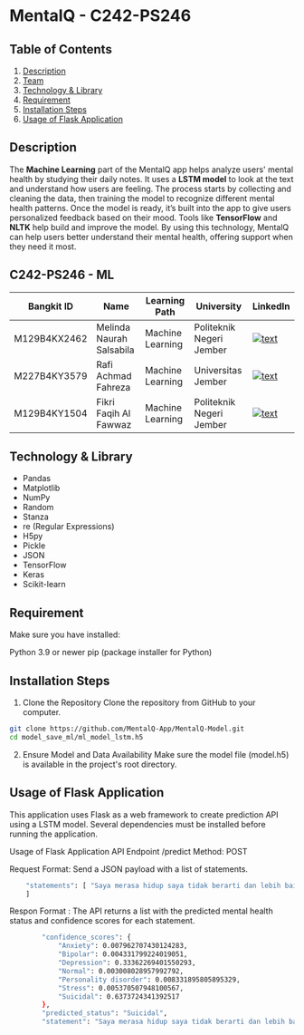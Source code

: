 # MentalQ - C242-PS246

## Table of Contents

1. [Description](#Description)
2. [Team](#C242-PS246---ml)
3. [Technology & Library](#Technology-&-Library)
4. [Requirement](#Requirement)
5. [Installation Steps](#Installation-Steps)
6. [Usage of Flask Application](#Usage-of-Flask-Application)

## Description
The **Machine Learning** part of the MentalQ app helps analyze users' mental health by studying their daily notes. It uses a **LSTM model** to look at the text and understand how users are feeling. The process starts by collecting and cleaning the data, then training the model to recognize different mental health patterns. Once the model is ready, it’s built into the app to give users personalized feedback based on their mood. Tools like **TensorFlow** and **NLTK** help build and improve the model. By using this technology, MentalQ can help users better understand their mental health, offering support when they need it most.

## C242-PS246 - ML

| Bangkit ID | Name | Learning Path | University | LinkedIn |
| ---      | ---       | ---       | ---       | ---       |
| M129B4KX2462 | Melinda Naurah Salsabila | Machine Learning | Politeknik Negeri Jember | [![text](https://img.shields.io/badge/LinkedIn-0077B5?style=for-the-badge&logo=linkedin&logoColor=white)](https://www.linkedin.com/in/melinda-naurah/) |
| M227B4KY3579 | Rafi Achmad Fahreza | Machine Learning | Universitas Jember | [![text](https://img.shields.io/badge/LinkedIn-0077B5?style=for-the-badge&logo=linkedin&logoColor=white)](https://www.linkedin.com/in/rafiachmadfr/) |
| M129B4KY1504 | Fikri Faqih Al Fawwaz | Machine Learning | Politeknik Negeri Jember | [![text](https://img.shields.io/badge/LinkedIn-0077B5?style=for-the-badge&logo=linkedin&logoColor=white)](https://www.linkedin.com/in/fikrifaqihalfawwaz/) |

## Technology & Library

- Pandas
- Matplotlib
- NumPy
- Random
- Stanza
- re (Regular Expressions)
- H5py
- Pickle
- JSON
- TensorFlow
- Keras
- Scikit-learn

## Requirement
Make sure you have installed:

Python 3.9 or newer
pip (package installer for Python)

## Installation Steps

1. Clone the Repository
Clone the repository from GitHub to your computer.

```bash
git clone https://github.com/MentalQ-App/MentalQ-Model.git
cd model_save_ml/ml_model_lstm.h5
```

2. Ensure Model and Data Availability
Make sure the model file (model.h5) is available in the project's root directory.

## Usage of Flask Application

This application uses Flask as a web framework to create prediction API using a LSTM model. Several dependencies must be installed before running the application.

Usage of Flask Application
API Endpoint
/predict
Method: POST

Request Format:
Send a JSON payload with a list of statements.

```bash
    "statements": [ "Saya merasa hidup saya tidak berarti dan lebih baik mati saja.",
    ]
```

Respon Format :
The API returns a list with the predicted mental health status and confidence scores for each statement.

```bash
        "confidence_scores": {
            "Anxiety": 0.007962707430124283,
            "Bipolar": 0.004331799224019051,
            "Depression": 0.33362269401550293,
            "Normal": 0.003008028957992792,
            "Personality disorder": 0.008331895805895329,
            "Stress": 0.005370507948100567,
            "Suicidal": 0.6373724341392517
        },
        "predicted_status": "Suicidal",
        "statement": "Saya merasa hidup saya tidak berarti dan lebih baik mati saja."
```

